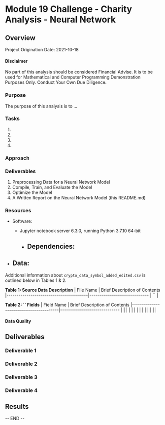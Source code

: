 # Module 19 Challenge - Charity Analysis - Neural Network

## Overview

Project Origination Date: 2021-10-18

#### Disclaimer

No part of this analysis should be considered Financial Advise. It is to be used for Mathematical
and Computer Programming Demonstration Purposes Only. Conduct Your Own Due Diligence.


### Purpose

The purpose of this analysis is to ...


### Tasks

1. 
2. 
3. 
4. 

### Approach



### Deliverables

1. Preprocessing Data for a Neural Network Model
2. Compile, Train, and Evaluate the Model
3. Optimize the Model
4. A Written Report on the Neural Network Model (this README.md)


### Resources

- Software:
	- Jupyter notebook server 6.3.0, running Python 3.7.10 64-bit
		- Dependencies:
			- 

- Data:
	- 


Additional information about `crypto_data_symbol_added_edited.csv` is outlined below in Tables 1 & 2.

**Table 1: Source Data Description**
| File Name                               | Brief Description of Contents
|-----------------------------------------|------------------------------
| ``   | 

**Table 2: `` Fields**
| Field Name                              | Brief Description of Contents
|-----------------------------------------|------------------------------
|                        | 
|                        | 
|                        | 
|                        | 
|                        | 
|                        | 
|                        | 

	  
#### Data Quality                           



## Deliverables

### Deliverable 1



### Deliverable 2



### Deliverable 3



### Deliverable 4



## Results



-- END --
